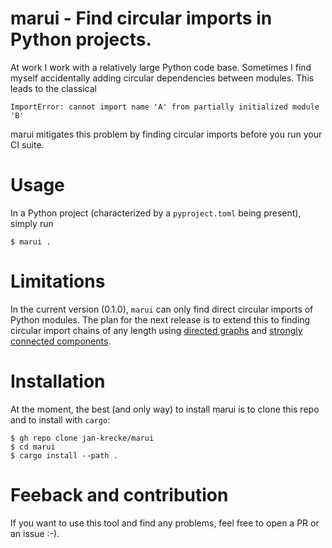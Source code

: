 # marui - Find circular imports in Python projects.

At work I work with a relatively large Python code base. Sometimes I find myself accidentally adding circular dependencies between modules. This leads to the classical

```shell
ImportError: cannot import name 'A' from partially initialized module 'B'
```

marui mitigates this problem by finding circular imports before you run your CI suite.

# Usage
In a Python project (characterized by a `pyproject.toml` being present), simply run
```shell
$ marui .
```

# Limitations

In the current version (0.1.0), `marui` can only find direct circular imports of Python modules. The plan for the next release is to extend this to finding circular import chains of any length using [directed graphs](https://en.wikipedia.org/wiki/Directed_graph) and  [strongly connected components](https://en.wikipedia.org/wiki/Strongly_connected_component).

# Installation
At the moment, the best (and only way) to install marui is to clone this repo and to install with `cargo`:
```shell
$ gh repo clone jan-krecke/marui
$ cd marui
$ cargo install --path .
```

# Feeback and contribution
If you want to use this tool and find any problems, feel free to open a PR or an issue :-).